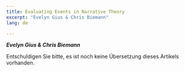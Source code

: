 ```yaml
---
title: Evaluating Events in Narrative Theory
excerpt: "Evelyn Gius & Chris Biemann"
lang: de

---
```


***Evelyn Gius & Chris Biemann***

Entschuldigen Sie bitte, es ist noch keine Übersetzung dieses Artikels vorhanden.